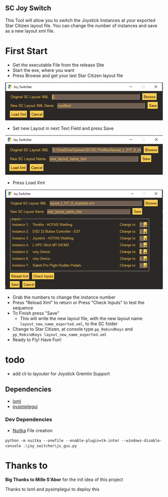 ## SC Joy Switch
This Tool will allow you to switch the Joystick Instances at your exported Star Citizen layout file.
You can change the number of instances and save as a new layout xml file.

# First Start
- Get the executable File from the release Site
- Start the exe, where you want
- Press Browse and get your last Star Citizen layout file

![start_image.png](doc_images%2Fstart_image.png)

- Set new Layout in next Text Field and press Save

![new_layout_name.png](doc_images%2Fnew_layout_name.png)
- Press Load Xml

![joystick_list.png](doc_images%2Fjoystick_list.png)

- Grab the numbers to change the instance number
- Press "Reload Xml" to return or Press "Check Inputs" to test the sequence
- To Finish press "Save"
  - This will write the new layout file, with the new layout name ```layout_new_name_exported.xml```, to the SC folder
- Change to Star Citizen, at console type ```pp_RebindKeys``` and ```pp_RebindKeys layout_new_name_exported.xml```
- Ready to Fly! Have Fun!


# todo
- add cli to layouter for Joystick Gremlin Support



## Dependencies
- [lxml](https://lxml.de/)
- [pysimplegui](https://www.pysimplegui.org/en/latest/)
### Dev Dependencies
- [Nuitka](https://nuitka.net/) File creation

```python -m nuitka --onefile --enable-plugin=tk-inter --windows-disable-console .\joy_switcher\js_gui.py```

# Thanks to
**Big Thanks to Mille S'Abor** for the init idea of this project

Thanks to lxml and pysimplegui to deploy this